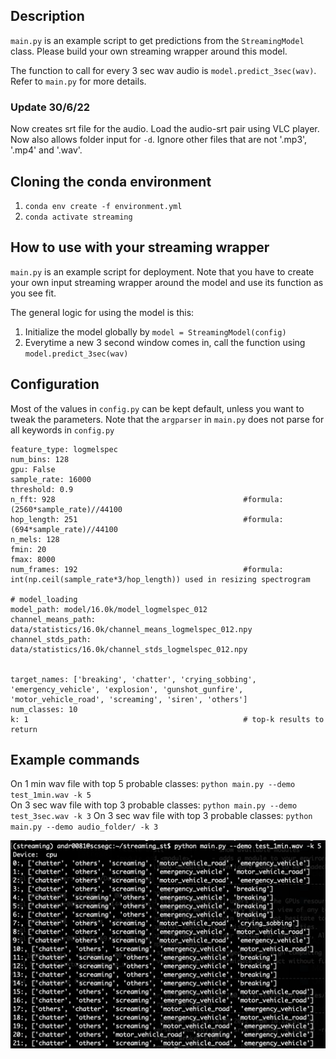 
## Description
`main.py` is an example script to get predictions from the `StreamingModel` class. Please build your own streaming wrapper around this model.

The function to call for every 3 sec wav audio is `model.predict_3sec(wav)`. Refer to `main.py` for more details.

### Update 30/6/22
Now creates srt file for the audio. Load the audio-srt pair using VLC player.   
Now also allows folder input for `-d`. Ignore other files that are not '.mp3', '.mp4' and '.wav'.  

## Cloning the conda environment

1. `conda env create -f environment.yml`
2. `conda activate streaming`

## How to use with your streaming wrapper
`main.py` is an example script for deployment. Note that you have to create your own input streaming wrapper around the model and use its function as you see fit.

The general logic for using the model is this:  

1. Initialize the model globally by `model = StreamingModel(config)`
2. Everytime a new 3 second window comes in, call the function using `model.predict_3sec(wav)`

## Configuration
Most of the values in `config.py` can be kept default, unless you want to tweak the parameters. Note that the `argparser` in `main.py` does not parse for all keywords in `config.py`

```
feature_type: logmelspec
num_bins: 128
gpu: False
sample_rate: 16000
threshold: 0.9
n_fft: 928                                          #formula: (2560*sample_rate)//44100
hop_length: 251                                     #formula: (694*sample_rate)//44100
n_mels: 128
fmin: 20
fmax: 8000
num_frames: 192                                     #formula: int(np.ceil(sample_rate*3/hop_length)) used in resizing spectrogram

# model_loading 
model_path: model/16.0k/model_logmelspec_012
channel_means_path: data/statistics/16.0k/channel_means_logmelspec_012.npy
channel_stds_path: data/statistics/16.0k/channel_stds_logmelspec_012.npy


target_names: ['breaking', 'chatter', 'crying_sobbing', 'emergency_vehicle', 'explosion', 'gunshot_gunfire', 'motor_vehicle_road', 'screaming', 'siren', 'others']
num_classes: 10
k: 1                                                # top-k results to return 
```

## Example commands

On 1 min wav file with top 5 probable classes: `python main.py --demo test_1min.wav -k 5`     
On 3 sec wav file with top 3 probable classes: `python main.py --demo test_3sec.wav -k 3`
On 3 sec wav file with top 3 probable classes: `python main.py --demo audio_folder/ -k 3`

![](example_command1.png)


